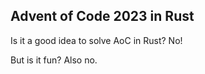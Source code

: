 ## Advent of Code 2023 in Rust

Is it a good idea to solve AoC in Rust?
No!

But is it fun?
Also no.
